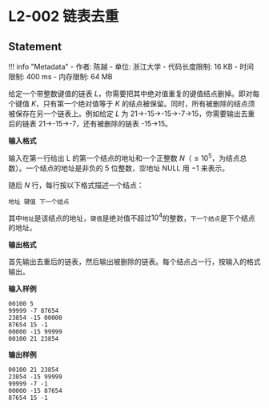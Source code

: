 
# L2-002 链表去重

## Statement

!!! info "Metadata"
    - 作者: 陈越
    - 单位: 浙江大学
    - 代码长度限制: 16 KB
    - 时间限制: 400 ms
    - 内存限制: 64 MB

给定一个带整数键值的链表 $L$，你需要把其中绝对值重复的键值结点删掉。即对每个键值 $K$，只有第一个绝对值等于 $K$ 的结点被保留。同时，所有被删除的结点须被保存在另一个链表上。例如给定 $L$ 为 21→-15→-15→-7→15，你需要输出去重后的链表 21→-15→-7，还有被删除的链表 -15→15。

**输入格式**

输入在第一行给出 L 的第一个结点的地址和一个正整数 $N$（$\le 10^5$，为结点总数）。一个结点的地址是非负的 5 位整数，空地址 NULL 用 $-1$ 来表示。

随后 $N$ 行，每行按以下格式描述一个结点：
```
地址 键值 下一个结点
```

其中`地址`是该结点的地址，`键值`是绝对值不超过$10^4$的整数，`下一个结点`是下个结点的地址。

**输出格式**

首先输出去重后的链表，然后输出被删除的链表。每个结点占一行，按输入的格式输出。

**输入样例**
```plaintext
00100 5
99999 -7 87654
23854 -15 00000
87654 15 -1
00000 -15 99999
00100 21 23854
```

**输出样例**
```plaintext
00100 21 23854
23854 -15 99999
99999 -7 -1
00000 -15 87654
87654 15 -1
```

